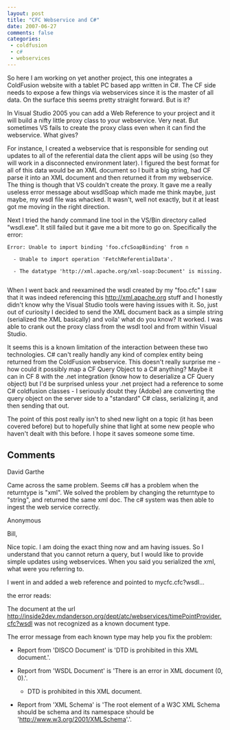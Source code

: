 ```yaml
---
layout: post
title: "CFC Webservice and C#"
date: 2007-06-27
comments: false
categories:
 - coldfusion
 - c#
 - webservices
---
```

So here I am working on yet another project, this one integrates a ColdFusion
website with a tablet PC based app written in C#. The CF side needs to expose
a few things via webservices since it is the master of all data. On the
surface this seems pretty straight forward. But is it?

In Visual Studio 2005 you can add a Web Reference to your project and it will
build a nifty little proxy class to your webservice. Very neat. But sometimes
VS fails to create the proxy class even when it can find the webservice. What
gives?

For instance, I created a webservice that is responsible for sending out
updates to all of the referential data the client apps will be using (so they
will work in a disconnected environment later). I figured the best format for
all of this data would be an XML document so I built a big string, had CF
parse it into an XML document and then returned it from my webservice. The
thing is though that VS couldn't create the proxy. It gave me a really useless
error message about wsdlSoap which made me think maybe, just maybe, my wsdl
file was whacked. It wasn't, well not exactly, but it at least got me moving
in the right direction.

Next I tried the handy command line tool in the VS/Bin directory called
"wsdl.exe". It still failed but it gave me a bit more to go on. Specifically
the error:





```
Error: Unable to import binding 'foo.cfcSoapBinding' from n

  - Unable to import operation 'FetchReferentialData'.

  - The datatype 'http://xml.apache.org/xml-soap:Document' is missing.


```






When I went back and reexamined the wsdl created by my "foo.cfc" I saw that it was indeed referencing this http://xml.apache.org stuff and I honestly didn't know why the Visual Studio tools were having issues with it.  So, just out of curiosity I decided to send the XML document back as a simple string (serialized the XML basically) and voila' what do you know? It worked.  I was able to crank out the proxy class from the wsdl tool and from within Visual Studio.


It seems this is a known limitation of the interaction between these two technologies.  C# can't really handly any kind of complex entity being returned from the ColdFusion webservice.  This doesn't really surprise me - how could it possibly map a CF Query Object to a C# anything?  Maybe it can in CF 8 with the .net integration (know how to deserialize a CF Query object) but I'd be surprised unless your .net project had a reference to some C# coldfusion classes - I seriously doubt they (Adobe) are converting the query object on the server side to a "standard" C# class, serializing it, and then sending that out.


The point of this post really isn't to shed new light on a topic (it has been covered before) but to hopefully shine that light at some new people who haven't dealt with this before.  I hope it saves someone some time.





## Comments











David Garthe






Came across the same problem.  Seems c# has a problem when the returntype is "xml".  We solved the problem by changing the returntype to "string", and returned the same xml doc.  The c# system was then able to ingest the web service correctly.











Anonymous






Bill,


Nice topic. I am doing the exact thing now and am having issues. So I understand that you cannot return a query, but I would like to provide simple updates using webservices. When you said you serialized the xml, what were you referring to.


I went in and added a web reference and pointed to mycfc.cfc?wsdl...


the error reads:

The document at the url http://inside2dev.mdanderson.org/dept/atc/webservices/timePointProvider.cfc?wsdl was not recognized as a known document type.

The error message from each known type may help you fix the problem:

- Report from 'DISCO Document' is 'DTD is prohibited in this XML document.'.

- Report from 'WSDL Document' is 'There is an error in XML document (0, 0).'.

  - DTD is prohibited in this XML document.

- Report from 'XML Schema' is 'The root element of a W3C XML Schema should be schema and its namespace should be 'http://www.w3.org/2001/XMLSchema'.'.











